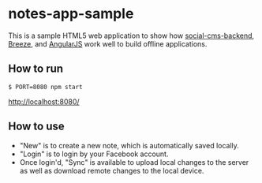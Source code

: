 notes-app-sample
================

This is a sample HTML5 web application to show how
[social-cms-backend](https://github.com/dai-shi/social-cms-backend),
[Breeze](http://www.breezejs.com/), and
[AngularJS](http://www.angularjs.org/)
work well to build offline applications.

How to run
----------

```
$ PORT=8080 npm start
```

<http://localhost:8080/>

How to use
----------

- "New" is to create a new note, which is automatically saved locally.
- "Login" is to login by your Facebook account.
- Once login'd, "Sync" is available to upload local changes to the server as well as download remote changes to the local device.
